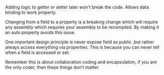 Adding logic to getter or setter later won't break the code.
Allows data binding to work properly.

Changing from a field to a property is a breaking change which will require any assembly which requires your assembly to be recompiled. By making it an auto property avoids this issue.

One important design principle is never expose field as public ,but rather always access everything via properties. This is because you can never tell when a field is accessed or set.

Remember this is about collaboration coding and encapsulation, if you are the only coder, then these things don't matter.